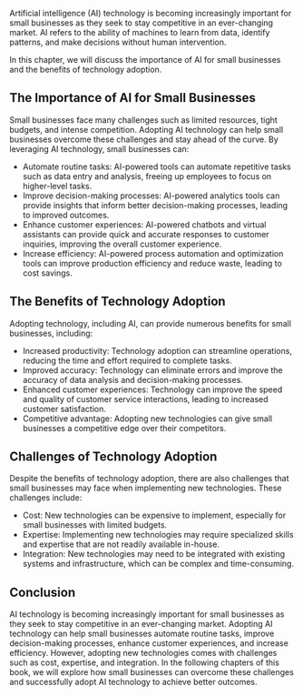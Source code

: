 

Artificial intelligence (AI) technology is becoming increasingly important for small businesses as they seek to stay competitive in an ever-changing market. AI refers to the ability of machines to learn from data, identify patterns, and make decisions without human intervention.

In this chapter, we will discuss the importance of AI for small businesses and the benefits of technology adoption.

The Importance of AI for Small Businesses
-----------------------------------------

Small businesses face many challenges such as limited resources, tight budgets, and intense competition. Adopting AI technology can help small businesses overcome these challenges and stay ahead of the curve. By leveraging AI technology, small businesses can:

* Automate routine tasks: AI-powered tools can automate repetitive tasks such as data entry and analysis, freeing up employees to focus on higher-level tasks.
* Improve decision-making processes: AI-powered analytics tools can provide insights that inform better decision-making processes, leading to improved outcomes.
* Enhance customer experiences: AI-powered chatbots and virtual assistants can provide quick and accurate responses to customer inquiries, improving the overall customer experience.
* Increase efficiency: AI-powered process automation and optimization tools can improve production efficiency and reduce waste, leading to cost savings.

The Benefits of Technology Adoption
-----------------------------------

Adopting technology, including AI, can provide numerous benefits for small businesses, including:

* Increased productivity: Technology adoption can streamline operations, reducing the time and effort required to complete tasks.
* Improved accuracy: Technology can eliminate errors and improve the accuracy of data analysis and decision-making processes.
* Enhanced customer experiences: Technology can improve the speed and quality of customer service interactions, leading to increased customer satisfaction.
* Competitive advantage: Adopting new technologies can give small businesses a competitive edge over their competitors.

Challenges of Technology Adoption
---------------------------------

Despite the benefits of technology adoption, there are also challenges that small businesses may face when implementing new technologies. These challenges include:

* Cost: New technologies can be expensive to implement, especially for small businesses with limited budgets.
* Expertise: Implementing new technologies may require specialized skills and expertise that are not readily available in-house.
* Integration: New technologies may need to be integrated with existing systems and infrastructure, which can be complex and time-consuming.

Conclusion
----------

AI technology is becoming increasingly important for small businesses as they seek to stay competitive in an ever-changing market. Adopting AI technology can help small businesses automate routine tasks, improve decision-making processes, enhance customer experiences, and increase efficiency. However, adopting new technologies comes with challenges such as cost, expertise, and integration. In the following chapters of this book, we will explore how small businesses can overcome these challenges and successfully adopt AI technology to achieve better outcomes.
